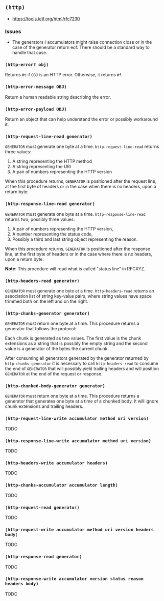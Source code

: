 
## `(http)`

- https://tools.ietf.org/html/rfc7230

### Issues

- The generators / accumulators might raise connection close or in the
  case of the generator return eof. There should be a standard way to
  handle that case.

### `(http-error? obj)`

Returns `#t` if `OBJ` is an HTTP error. Otherwise, it returns `#f`.

### `(http-error-message OBJ)`

Return a human readable string describing the error.

### `(http-error-payload OBJ)`

Return an object that can help understand the error or possibly
workaround it.

### `(http-request-line-read generator)`

`GENERATOR` must generate one byte at a time.  `http-request-line-read`
returns three values:

1. A string representing the HTTP method
2. A string representing the URI
3. A pair of numbers representing the HTTP version

When this procedure returns, `GENERATOR` is positioned after the
request line, at the first byte of headers or in the case when there
is no headers, upon a return byte.

### `(http-response-line-read generator)`

`GENERATOR` must generate one byte at a time.  `http-response-line-read`
returns two, possibly three values:

1. A pair of numbers representing the HTTP version,
2. A number representing the status code,
3. Possibly a third and last string object representing the reason.

When this procedure returns, `GENERATOR` is positioned after the
response line, at the first byte of headers or in the case where there
is no headers, upon a return byte.

**Note:** This procedure will read what is called "status line" in
RFCXYZ.

### `(http-headers-read generator)`

`GENERATOR` must generate one byte at a time.  `http-headers-read`
returns an association list of string key-value pairs, where string
values have space trimmed both on the left and on the right.

### `(http-chunks-generator generator)`

`GENERATOR` must return one byte at a time. This procedure returns a
generator that follows the protocol:

Each chunk is generated as two values. The first value is the chunk
extensions as a string that is possibly the empty string and the
second value is a generator of the bytes the current chunk.

After consuming all generators generated by the generator returned by
`http-chunks-generator` it is necessary to call `http-headers-read` to
consume the end of `GENERATOR` that will possibly yield trailing
headers and will position `GENERATOR` at the end of the request or
response.
   
### `(http-chunked-body-generator generator)`

`GENERATOR` must return one byte at a time. This procedure returns a
generator that generates one byte at a time of a chunked body. It will
ignore chunk extensions and trailing headers.

### `(http-request-line-write accumulator method uri version)`

TODO

### `(http-response-line-write accumulator method uri version)`

TODO

### `(http-headers-write accumulator headers)`

TODO

### `(http-chunks-accumulator accumulator length)`

TODO

### `(http-request-read generator)`

TODO

### `(http-request-write accumulator method uri version headers body)`

TODO

### `(http-response-read generator)`

TODO

### `(http-response-write accumulator version status reason headers body)`

TODO
